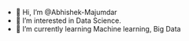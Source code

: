 - 👋 Hi, I’m @Abhishek-Majumdar
- 👀 I’m interested in Data Science.
- 🌱 I’m currently learning Machine learning, Big Data

<!---
Abhishek-Majumdar/Abhishek-Majumdar is a ✨ special ✨ repository because its `README.md` (this file) appears on your GitHub profile.
You can click the Preview link to take a look at your changes.
--->
